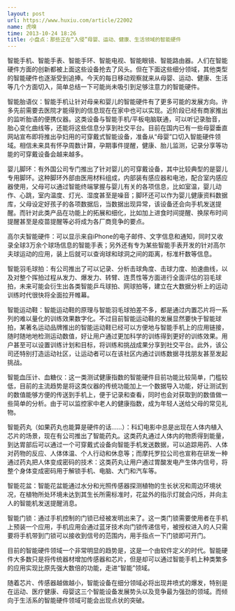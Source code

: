 ```yaml
---
layout: post
url: https://www.huxiu.com/article/22002
name: 虎嗅
time: 2013-10-24 18:26
title: 小盘点：那些正在“入侵”母婴、运动、健康、生活领域的智能硬件
---
```

智能手机、智能手表、智能手环、智能电视、智能眼镜、智能路由器。人们在智能硬件方面的创新都被上面这些设备抢去了风头。但在下面这些细分领域，其他类型的智能硬件也逐渐受到追捧。今天的每日移动观察就来从母婴、运动、健康、生活等几个方面切入，简单总结一下可能尚未吸引到足够注意力的智能硬件。

智能胎语仪：智能手机让针对母亲和婴儿的智能硬件有了更多可能的发展方向。许多先前需要去医院才能得到的信息现在在家中也可以实现。近阶段已经有商家推出的监听胎语的便携仪器。这类设备与智能手机/平板电脑联通，可以听记录胎音，胎心变化曲线等，还能将这些信息分享到社交平台。目前在国内已有一些母婴垂直网站宣布即将推出孕妇用的可穿戴式智能设备，准备从“母婴”口切入智能硬件领域。相信未来具有怀孕周数计算，孕期事件提醒，健康、胎儿监测，记录分享等功能的可穿戴设备会越来越多。

婴儿脚环：有外国公司专门推出了针对婴儿的可穿戴设备，其中比较典型的是婴儿专用脚环。这种脚环外部由医用材料组成，内部装有感应器和电池，配合室内感应器使用，父母可以通过智能终端掌握与婴儿有关的各项信息，比如室温，婴儿动作、心跳，室内温度、灯光、湿度甚至是噪音；脚环还可以作为婴儿健康资料数据库，父母设定好孩子的各项数据后，当数据出现异常，该设备还会向手机发送提醒。而针对此类产品在功能上的拓展和细化，比如加上进食时间提醒、换尿布时间提醒甚至是疫苗提醒等必将成为各厂商竞争的要点。

高尔夫智能硬件：可以显示来自iPhone的电子邮件、文字信息和通知，同时又收录全球3万余个球场信息的智能手表；另外还有专为某些智能手表开发的针对高尔夫球运动的应用，装上后就可以查询球和球洞之间的距离，标准杆数等信息。

智能羽毛球拍：有公司推出了可以记录、分析击球角度、击球力度、拍速曲线，以及对整个挥拍过程从发力、爆发力、转臂、连贯性等方面进行全面评估的羽毛球拍，未来可能会衍生出各类智能乒乓球拍、网球拍等，建立在大数据分析上的运动训练时代很快将全面拉开帷幕。

智能运动鞋：智能运动鞋的原理与智能羽毛球拍差不多，都是通过内置芯片将一系列的难以量化的训练效果数字化。不过目前智能运动鞋的发展显然要快于智能球拍，某著名运动品牌推出的智能运动鞋已经可以方便地与智能手机上的应用链接，随时随地地检测运动数值，好让用户通过更加科学的训练得到更好的训练效果。用户甚至可以设置训练计划和目标，将训练和挑战成果分享到社交平台。此外，该公司还特别打造运动社区，让运动者可以在该社区内通过训练数据寻找朋友甚至发起挑战。

智能血压计、血糖仪：这一类测试健康指数的智能硬件目前功能比较简单，门槛较低，目前的主流趋势是将这类仪器的传统功能加上一个数据导入功能，好让测试到的数值能够方便的传送到手机上，便于记录和查看，同时也会对获取到的数值做一些简单的分析。由于可以监控家中老人的健康指数，成为年轻人送给父母的常见礼物。

智能药丸（如果药丸也能算是硬件的话……）：科幻电影中总是出现在人体内植入芯片的场景，现在有公司推出了智能药丸。这类药丸通过人体内的物质得到能量，到达胃部后可以通过一个可穿戴式设备向智能手机发送数据，可以追踪用药、人体对药物的反应、人体体温、个人行动和休息等；而摩托罗拉公司也宣称在研发一种通过药丸把人体变成密码的技术：这类药丸让用户通过胃酸发电产生体内信号，将整个身体变成密码用于解锁手机、电脑、大门和汽车等。

智能花盆：智能花盆能通过水分和光照传感器探测植物的生长状况和周边环境状况，在植物所处环境未达到其生长所需标准时，花盆外的指示灯就会闪烁，并向主人的智能机发送提醒消息。

智能门锁：通过手机控制的门锁已经被发明出来了。这一类门锁需要使用者在手机上预装一个应用，手机应用会通过蓝牙技术向门锁传递信号，被授权进入的人只需要将手机带到门锁可以接收到信号的范围内，用手指点一下门锁即可开门。

目前的智能硬件领域一个非常明显的趋势是，这是一个由软件定义的时代。智能硬件大多数只是将传统器材增加传感器和芯片，但是却可以通过智能手机上种类繁多的应用实现比原先强大数倍的功能，走进“智能”领域。

随着芯片、传感器越做越小，智能设备在细分领域必将出现井喷式的爆发，特别是在运动、医疗健康、母婴这三个智能设备发展势头以及竞争最为强劲的领域。而倾向于生活系的智能硬件领域可能会出现点状的突破。


